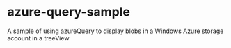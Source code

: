 azure-query-sample
==================

A sample of using azureQuery to display blobs in a Windows Azure storage account in a treeView